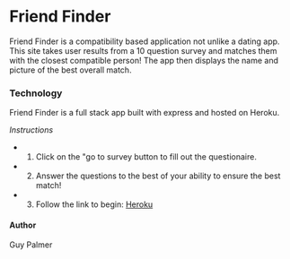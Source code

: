 # Friend Finder

Friend Finder is a compatibility based application not unlike a dating app. This site takes user results from a 10 question survey and matches them with the closest compatible person! The app then displays the name and picture of the best overall match. 


### Technology 
Friend Finder is a full stack app built with express and hosted on Heroku. 

*Instructions*

* 1. Click on the "go to survey button to fill out the questionaire. 
* 2. Answer the questions to the best of your ability to ensure the best match! 
* 3. Follow the link to begin: [Heroku](https://cryptic-taiga-56728.herokuapp.com/)

#### Author
Guy Palmer
